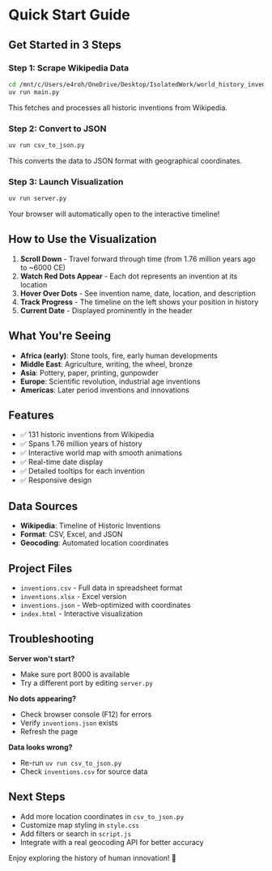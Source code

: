 # Quick Start Guide

## Get Started in 3 Steps

### Step 1: Scrape Wikipedia Data
```bash
cd /mnt/c/Users/e4roh/OneDrive/Desktop/IsolatedWork/world_history_inventions
uv run main.py
```

This fetches and processes all historic inventions from Wikipedia.

### Step 2: Convert to JSON
```bash
uv run csv_to_json.py
```

This converts the data to JSON format with geographical coordinates.

### Step 3: Launch Visualization
```bash
uv run server.py
```

Your browser will automatically open to the interactive timeline!

## How to Use the Visualization

1. **Scroll Down** - Travel forward through time (from 1.76 million years ago to ~6000 CE)
2. **Watch Red Dots Appear** - Each dot represents an invention at its location
3. **Hover Over Dots** - See invention name, date, location, and description
4. **Track Progress** - The timeline on the left shows your position in history
5. **Current Date** - Displayed prominently in the header

## What You're Seeing

- **Africa (early)**: Stone tools, fire, early human developments
- **Middle East**: Agriculture, writing, the wheel, bronze
- **Asia**: Pottery, paper, printing, gunpowder
- **Europe**: Scientific revolution, industrial age inventions
- **Americas**: Later period inventions and innovations

## Features

- ✅ 131 historic inventions from Wikipedia
- ✅ Spans 1.76 million years of history
- ✅ Interactive world map with smooth animations
- ✅ Real-time date display
- ✅ Detailed tooltips for each invention
- ✅ Responsive design

## Data Sources

- **Wikipedia**: Timeline of Historic Inventions
- **Format**: CSV, Excel, and JSON
- **Geocoding**: Automated location coordinates

## Project Files

- `inventions.csv` - Full data in spreadsheet format
- `inventions.xlsx` - Excel version
- `inventions.json` - Web-optimized with coordinates
- `index.html` - Interactive visualization

## Troubleshooting

**Server won't start?**
- Make sure port 8000 is available
- Try a different port by editing `server.py`

**No dots appearing?**
- Check browser console (F12) for errors
- Verify `inventions.json` exists
- Refresh the page

**Data looks wrong?**
- Re-run `uv run csv_to_json.py`
- Check `inventions.csv` for source data

## Next Steps

- Add more location coordinates in `csv_to_json.py`
- Customize map styling in `style.css`
- Add filters or search in `script.js`
- Integrate with a real geocoding API for better accuracy

Enjoy exploring the history of human innovation! 🚀
